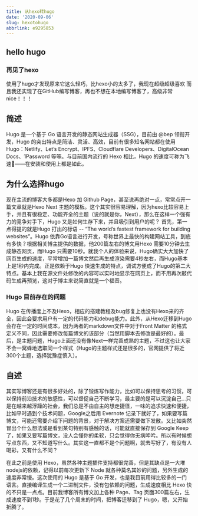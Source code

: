 ```yaml
---
title: 从hexo转hugo
date: '2020-09-06'
slug: hexotohugo
abbrlink: e9295853
---
```

## hello hugo
### 再见了hexo
使用了hugo才发现原来它这么轻巧，比hexo小的太多了，我现在超级超级喜欢
而且我还实现了在GitHub编写博客，再也不想在本地编写博客了，高级非常nice！！！
<!--more-->
## 简述
Hugo 是一个基于 Go 语言开发的静态网站生成器（SSG），目前由 @bep 领衔开发，Hugo 的突出特点是简洁、灵活、高效，目前有很多知名网站都在使用 Hugo：Netlify、Let’s Encrypt、IPFS、Cloudflare Developers、DigitalOcean Docs、1Password 等等。与目前国内流行的 Hexo 相比，Hugo 的速度可称为飞速🚀——在安装和使用上都是如此。
## 为什么选择hugo
现在主流的博客大多都是Hexo 加 Github Page，甚至说再绝对一点，常常点开一篇文章就是Hexo Next 主题的模板。这个其实很容易理解，因为hexo比较容易上手，并且有很稳定、功能齐全的主题（说的就是你，Next），那么在这样一个强有力的竞争对手下，Hugo 又是如何生存下来，并且吸引到用户的呢？
首先，第一点得提的就是Hugo 打出的标语 -- “The world’s fastest framework for building websites”。Hugo 依靠Go语言进行开发，号称世界上最快的构建网站工具，到底有多快？根据相关博主提供的数据，他200篇左右的博文用Hexo 需要10分钟去生成静态网页，而Hugo 只需要10秒。就我个人的体验来说，Hugo确实大大加快了网页生成的速度，平常增加一篇博文然后再生成渲染需要4秒左右，而Hugo基本上是1秒内完成。正是依赖于Hugo 快速生成的特点，调试方便成了Hugo的第二大特点。基本上我在源文件处修改的内容可以实时地显示在网页上，而不用再次敲代码生成再预览，这对于博主来说简直就是一个福音。
### Hugo 目前存在的问题
Hugo 在传播度上不及Hexo，相应的搭建教程及bug修复上也没有Hexo来的齐全，因此会要求用户有一定的代码能力和debug能力。此外，从Hexo迁移到Hugo会存在一定的时间成本，因为两者的markdown文件中对于Front Matter 的格式定义不同，因此需要修改每篇博文的该部分（当然用脚本去修改是最好的）。最后，是主题问题，Hugo上面还没有像Next一样完善成熟的主题，不过这也让大家不会一窝蜂地选取同一个样式（Hugo的主题样式还是很多的，官网提供了将近300个主题，选择犹豫症慎入）。
## 自述
其实写博客还是有很多好处的，除了锻炼写作能力，比如可以保持思考的习惯，可以保持前沿技术的敏感性，可以督促自己不断学习，最主要的是可以沉淀自己…只是在越来越浮躁的社会，我们总是不由自主的想走捷径，一味的追求快速和便捷，比如平时遇到个技术问题，Google之后用 Evernote 记录下就好了，如果要写篇博文，可能还需要介绍下问题的背景，对于解决方案还需要做下发散。又比如突然冒出个什么想法或是看到某句特别有感触的话，可能就直接保存到 Google Keep 了，如果又要写篇博文，没人会懂你的柔软，只会觉得你无病呻吟。所以有时候想写点东西，又不知道写什么。其实这一直都不是个问题啊，就去写好了，有没有人喝彩，又有什么不同？

在此之前是使用 Hexo，虽然各种主题插件支持都很完善，但是其缺点是一大堆nodejs的依赖，记得以前每次更新下 Node 就各种莫名其妙的问题，另外生成的速度非常慢。这次使用的 Hugo 是基于 Go 开发，也是我目前用得比较多的一门语言。直接编译生成一个二进制文件，没有包依赖的问题，生成速度相比 Hexo 快的不只是一点点。目前我博客所有博文加上各种 Page、Tag 页面300篇左右，生成速度不到1秒。于是花了几个周末的时间，把博客迁移到了 Hugo，嗯，又开始折腾了。
